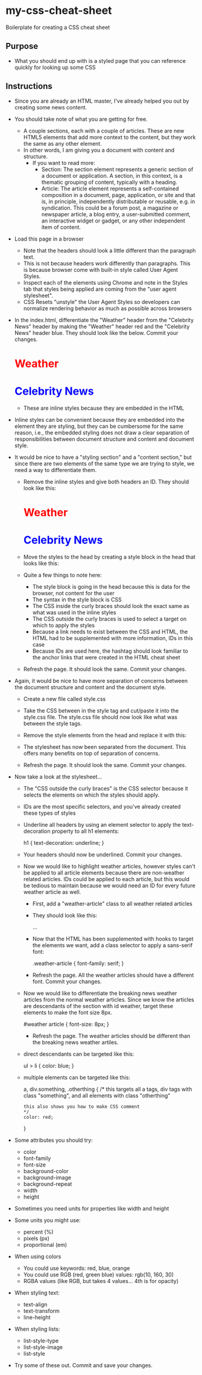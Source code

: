 # my-css-cheat-sheet

Boilerplate for creating a CSS cheat sheet

## Purpose

- What you should end up with is a styled page that you can reference
  quickly for looking up some CSS

## Instructions

- Since you are already an HTML master, I've already helped you out by creating
  some news content.

- You should take note of what you are getting for free.
  - A couple sections, each with a couple of articles. These are new HTML5
    elements that add more context to the content, but they work the same
    as any other element.
  - In other words, I am giving you a document with content and structure.
    - If you want to read more:
      - Section: The section element represents a generic section of a
        document or application. A section, in this context, is a thematic
        grouping of content, typically with a heading.
      - Article: The article element represents a self-contained composition
        in a document, page, application, or site and that is, in principle,
        independently distributable or reusable, e.g. in syndication. This
        could be a forum post, a magazine or newspaper article, a blog entry,
        a user-submitted comment, an interactive widget or gadget, or any
        other independent item of content.

- Load this page in a browser
  - Note that the headers should look a little different than the
    paragraph text.
  - This is not because headers work differently than paragraphs. This is
    because browser come with built-in style called User Agent Styles.
  - Inspect each of the elements using Chrome and note in the Styles tab
    that styles being applied are coming from the "user agent stylesheet".
  - CSS Resets "unstyle" the User Agent Styles so developers can normalize
    rendering behavior as much as possible across browsers

- In the index.html, differentiate the "Weather" header from the
  "Celebrity News" header by making the "Weather" header red and the
  "Celebrity News" header blue. They should look like the below. Commit
  your changes.

    <h1 style="color: red;">Weather</h1>
    <h1 style="color: blue;">Celebrity News</h1>

  - These are inline styles because they are embedded in the HTML

- Inline styles can be convenient because they are embedded into the element
  they are styling, but they can be cumbersome for the same reason, i.e.,
  the embedded styling does not draw a clear separation of responsibilities
  between document structure and content and document style.
- It would be nice to have a "styling section" and a "content section," but
  since there are two elements of the same type we are trying to style, we
  need a way to differentiate them.
  - Remove the inline styles and give both headers an ID. They should look
    like this:

      <h1 id="weather">Weather</h1>
      <h1 id="celebrity-news">Celebrity News</h1>

  - Move the styles to the head by creating a style block in the head that
    looks like this:

      <style>
        #weather {
          color: red;
        }
        #celebrity-news {
          color: blue;
        }
      </style>

  - Quite a few things to note here:
    - The style block is going in the head because this is data for the
      browser, not content for the user
    - The syntax in the style block is CSS
    - The CSS inside the curly braces should look the exact same as what was
      used in the inline styles
    - The CSS outside the curly braces is used to select a target on which
      to apply the styles
    - Because a link needs to exist between the CSS and HTML, the HTML
      had to be supplemented with more information, IDs in this case
    - Because IDs are used here, the hashtag should look familiar to the anchor
      links that were created in the HTML cheat sheet

  - Refresh the page. It should look the same. Commit your changes.

- Again, it would be nice to have more separation of concerns between the
  document structure and content and the document style.
  - Create a new file called style.css
  - Take the CSS between in the style tag and cut/paste it into the style.css
    file. The style.css file should now look like what was between the style
    tags.
  - Remove the style elements from the head and replace it with this:

    <link rel="stylesheet" type="text/css" href="style.css">

  - The stylesheet has now been separated from the document. This offers
    many benefits on top of separation of concerns.
  - Refresh the page. It should look the same. Commit your changes.

- Now take a look at the stylesheet...
  - The "CSS outside the curly braces" is the CSS selector because it
    selects the elements on which the styles should apply.
  - IDs are the most specific selectors, and you've already created
    these types of styles
  - Underline all headers by using an element selector to apply the
    text-decoration property to all h1 elements:

      h1 {
        text-decoration: underline;
      }

  - Your headers should now be underlined. Commit your changes.
  - Now we would like to highlight weather articles, however styles
    can't be applied to all article elements because there are
    non-weather related articles. IDs could be applied to each article,
    but this would be tedious to maintain because we would need an ID
    for every future weather article as well.
    - First, add a "weather-article" class to all weather related articles
    - They should look like this:

      <article class="weather-article">...</article>

    - Now that the HTML has been supplemented with hooks to target the
      elements we want, add a class selector to apply a sans-serif font:

      .weather-article {
        font-family: serif;
      }

    - Refresh the page. All the weather articles should have a different
      font. Commit your changes.

  - Now we would like to differentiate the breaking news weather articles
    from the normal weather articles. Since we know the articles are 
    descendants of the section with id weather, target these elements to
    make the font size 8px.

      #weather article {
        font-size: 8px;
      }

    - Refresh the page. The weather articles should be different than the
      breaking news weather artiles.

  - direct descendants can be targeted like this:

      ul > li {
        color: blue;
      }

  - multiple elements can be targeted like this:

      a, div.something, .otherthing {
        /*
        this targets all a tags, div tags with class "something",
        and all elements with class "otherthing"

        this also shows you how to make CSS comment
        */
        color: red;
      }

- Some attributes you should try:
  - color
  - font-family
  - font-size
  - background-color
  - background-image
  - background-repeat
  - width
  - height

- Sometimes you need units for properties like width and height
- Some units you might use:
  - percent (%)
  - pixels (px)
  - proportional (em)

- When using colors
  - You could use keywords: red, blue, orange
  - You could use RGB (red, green blue) values: rgb(10, 160, 30)
  - RGBA values (like RGB, but takes 4 values... 4th is for opacity)

- When styling text:
  - text-align
  - text-transform
  - line-height

- When styling lists:
  - list-style-type
  - list-style-image
  - list-style

- Try some of these out. Commit and save your changes.
